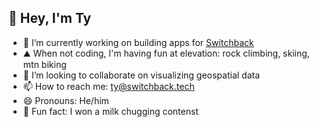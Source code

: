 ## 👋 Hey, I'm Ty 

- 🔭 I’m currently working on building apps for [Switchback](https://switchback.tech)
- ⛰️ When not coding, I'm having fun at elevation: rock climbing, skiing, mtn biking
- 👯 I’m looking to collaborate on visualizing geospatial data
- 📫 How to reach me: ty@switchback.tech
- 😄 Pronouns: He/him
- 🥛 Fun fact: I won a milk chugging contenst
